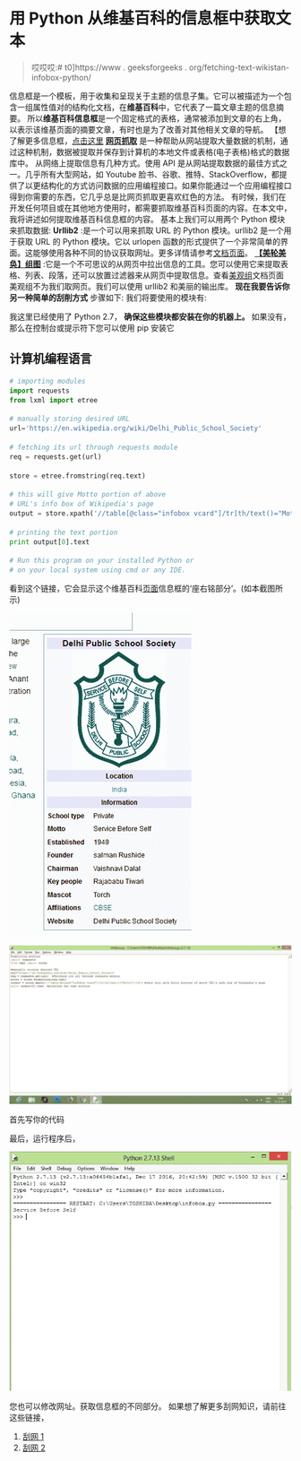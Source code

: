 # 用 Python 从维基百科的信息框中获取文本

> 哎哎哎:# t0]https://www . geeksforgeeks . org/fetching-text-wikistan-infobox-python/

信息框是一个模板，用于收集和呈现关于主题的信息子集。它可以被描述为一个包含一组属性值对的结构化文档，在**维基百科**中，它代表了一篇文章主题的信息摘要。
所以**维基百科信息框**是一个固定格式的表格，通常被添加到文章的右上角，以表示该维基页面的摘要文章，有时也是为了改善对其他相关文章的导航。
【想了解更多信息框，[点击这里](https://en.wikipedia.org/wiki/Help:Infobox)
[**网页抓取**](https://www.geeksforgeeks.org/implementing-web-scraping-python-beautiful-soup/) 是一种帮助从网站提取大量数据的机制，通过这种机制，数据被提取并保存到计算机的本地文件或表格(电子表格)格式的数据库中。
从网络上提取信息有几种方式。使用 API 是从网站提取数据的最佳方式之一。几乎所有大型网站，如 Youtube 脸书、谷歌、推特、StackOverflow，都提供了以更结构化的方式访问数据的应用编程接口。如果你能通过一个应用编程接口得到你需要的东西，它几乎总是比网页抓取更喜欢红色的方法。
有时候，我们在开发任何项目或在其他地方使用时，都需要抓取维基百科页面的内容。在本文中，我将讲述如何提取维基百科信息框的内容。
基本上我们可以用两个 Python 模块来抓取数据:
**Urllib2** :是一个可以用来抓取 URL 的 Python 模块。urllib2 是一个用于获取 URL 的 Python 模块。它以 urlopen 函数的形式提供了一个非常简单的界面。这能够使用各种不同的协议获取网址。更多详情请参考[文档页面](https://docs.python.org/2/library/urllib2.html)。
[**【美轮美奂】组图**](https://www.geeksforgeeks.org/implementing-web-scraping-python-beautiful-soup/) :它是一个不可思议的从网页中拉出信息的工具。您可以使用它来提取表格、列表、段落，还可以放置过滤器来从网页中提取信息。查看[美观组](https://www.crummy.com/software/BeautifulSoup/bs4/doc/)文档页面
美观组不为我们取网页。我们可以使用 urllib2 和美丽的输出库。
**现在我要告诉你另一种简单的刮削方式**
步骤如下:
我们将要使用的模块有:

我这里已经使用了 Python 2.7，
**确保这些模块都安装在你的机器上。**
如果没有，那么在控制台或提示符下您可以使用 pip
安装它

## 计算机编程语言

```py
# importing modules
import requests
from lxml import etree

# manually storing desired URL
url='https://en.wikipedia.org/wiki/Delhi_Public_School_Society'

# fetching its url through requests module  
req = requests.get(url) 

store = etree.fromstring(req.text)

# this will give Motto portion of above 
# URL's info box of Wikipedia's page
output = store.xpath('//table[@class="infobox vcard"]/tr[th/text()="Motto"]/td/i') 

# printing the text portion
print output[0].text  

# Run this program on your installed Python or 
# on your local system using cmd or any IDE.
```

看到这个链接，它会显示这个维基百科[页面](https://en.wikipedia.org/wiki/Delhi_Public_School_Society)信息框的‘座右铭部分’。(如本截图所示)

![](img/aa08fd08a193258347a7d1d728c6271e.png)

![Your browser is not supported.](img/e3e2affce33a5c8780b54af62b0cad95.png)

首先写你的代码

最后，运行程序后，

![](img/8f9371d242b3bd840abc27ad8db37240.png)

您也可以修改网址。获取信息框的不同部分。
如果想了解更多刮网知识，请前往这些链接，
1) [刮网 1](http://docs.python-guide.org/en/latest/scenarios/scrape/)
2) [刮网 2](https://www.safaribooksonline.com/library/view/web-scraping-with/9781491910283/ch01.html)